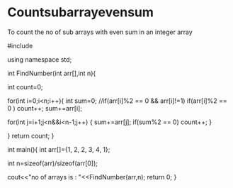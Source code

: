 # Countsubarrayevensum
To count the no of sub arrays with even sum in an integer array


#include <iostream>

using namespace std;


int FindNumber(int arr[],int n){

int count=0;

for(int i=0;i<n;i++){
  int sum=0;
//if(arr[i]%2 == 0 && arr[i]!=1)
if(arr[i]%2 == 0 )
    count++;
    sum+=arr[i];

  for(int j=i+1;j<n&&i<n-1;j++)
  {
      sum+=arr[j];
     if(sum%2 == 0)
        count++;
  }

}
return count;
}

int main(){
int arr[]={1, 2, 2, 3, 4, 1};

int n=sizeof(arr)/sizeof(arr[0]);

cout<<"no of arrays is : "<<FindNumber(arr,n);
return 0;
}
